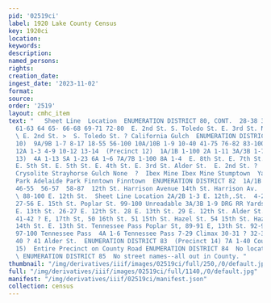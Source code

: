 ```yaml
---
pid: '02519ci'
label: 1920 Lake County Census
key: 1920ci
location: 
keywords: 
description: 
named_persons: 
rights: 
creation_date: 
ingest_date: '2023-11-02'
format: 
source: 
order: '2519'
layout: cmhc_item
text: "   Sheet Line  Location  ENUMERATION DISTRICT 80, CONT.  28-38 38-48 49-60
  61-63 64 65- 66-68 69-71 72-80  E. 2nd St. S. Toledo St. E. 3rd St. N. Toledo St.
  \ E. 2nd St. >  S. Toledo St. ? California Gulch  ENUMERATION DISTRICT 81  (Precinct
  10)  9A/9B 1-7 8-17 18-55 56-100 10A/10B 1-9 10-40 41-75 76-82 83-100 11A : 1 2-6
  12A 1-3 4-9 10-12 13-14  (Precinct 12)  1A/1B 1-100 2A 1-11 3A/3B 1-72  (Precinct
  13)  4A 1-13 SA 1-23 6A 1~6 7A/7B 1-100 8A 1-4  E. 8th St. E. 7th St. E. 6th St.
  E. 5th St. E. 5th St. E. 4th St. E. 3rd St. Alder St.  E. 2nd St. ?  E. 7th St.
  Crysolite Strayhorse Gulch None  ?  Ibex Mine Ibex Mine Stumptown  Yak Mine Graham
  Park Adelaide Park Finntown Finntown  ENUMERATION DISTRICT 82  1A/1B 1-8 . 9-45
  46-55  56-57  58-87  12th St. Harrison Avenue 14th St. Harrison Av.  E. 14th St.
  \ 88-100 E. 12th St.  Sheet Line Location 2A/2B 1-3 E. 12th,.St.  4-26 E. 13th St.
  27-56 E. 15th St. Poplar St. 99-100 Unreadable 3A/3B 1-9 DRG RR Yards Jimtown 23-25
  E. 13th St. 26-27 E. 12th St. 28 E. 13th St. 29 E. 12th St. Alder St. 33-40 N. Leadville
  41-42 ? E, 17th St, 50 16th St. 51 15th St. Hazel St. 54 15th St. Hazel St. 61 E.
  14th St. E. 13th St. Tennessee Pass Poplar St, 89-91 E, 13th St. 92-96 E, 12th St.
  97-100 Tennessee Pass  4A 1-6 Tennessee Pass 7-29 Climax 30-31 ? 32-39 Birds Eye
  40 ? 41 Alder St.  ENUMERATION DISTRICT 83  (Precinct 14) 7A 1-40 County Road (Precinct
  15)  Entire Precinct on County Road ENUMERATION DISTRICT 84  No locations given.
  \ ENUMERATION DISTRICT 85  No street names--all out in County. "
thumbnail: "/img/derivatives/iiif/images/02519ci/full/250,/0/default.jpg"
full: "/img/derivatives/iiif/images/02519ci/full/1140,/0/default.jpg"
manifest: "/img/derivatives/iiif/02519ci/manifest.json"
collection: census
---
```

